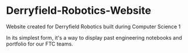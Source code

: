 # Derryfield-Robotics-Website
Website created for Derryfield Robotics built during Computer Science 1

In its simplest form, it's a way to display past engineering notebooks and portfolio for our FTC teams.
